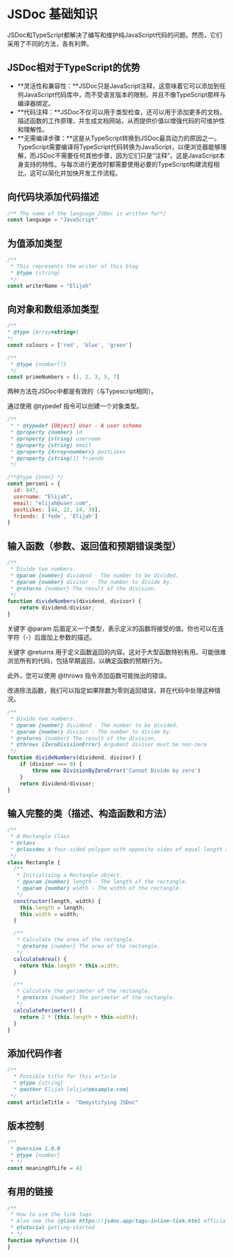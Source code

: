 # JSDoc 基础知识

JSDoc和TypeScript都解决了编写和维护纯JavaScript代码的问题。然而，它们采用了不同的方法，各有利弊。

## JSDoc相对于TypeScript的优势

- **灵活性和兼容性：**JSDoc只是JavaScript注释，这意味着它可以添加到任何JavaScript代码库中，而不受语言版本的限制，并且不像TypeScript那样与编译器绑定。
- **代码注释：**JSDoc不仅可以用于类型检查，还可以用于添加更多的文档，描述函数的工作原理，并生成文档网站，从而提供价值以增强代码的可维护性和理解性。
- **无需编译步骤：**这是从TypeScript转换到JSDoc最具动力的原因之一。TypeScript需要编译将TypeScript代码转换为JavaScript，以便浏览器能够理解，而JSDoc不需要任何其他步骤，因为它们只是“注释”，这是JavaScript本身支持的特性。与每次进行更改时都需要使用必要的TypeScript构建流程相比，这可以简化并加快开发工作流程。

## 向代码块添加代码描述

```js
/** The name of the language JSDoc is written for*/
const language = "JavaScript"
```

## 为值添加类型

```js
/** 
 * This represents the writer of this blog
 * @type {string}
 */
const writerName = "Elijah"
```

## 向对象和数组添加类型

```js
/** 
* @type {Array<string>}
*/
const colours = ['red', 'blue', 'green']

/**
 * @type {number[]}
 */
const primeNumbers = [1, 2, 3, 5, 7]
```

两种方法在JSDoc中都是有效的（与Typescript相同）。

通过使用 @typedef 指令可以创建一个对象类型。

```js
/**
 * * @typedef {Object} User - A user schema 
 * @property {number} id 
 * @property {string} username
 * @property {string} email
 * @property {Array<number>} postLikes
 * @property {string[]} friends
 */

/**@type {User} */
const person1 = {
  id: 847,
  username: "Elijah",
  email: "elijah@user.com",
  postLikes: [44, 22, 24, 39],
  friends: ['fede', 'Elijah']
}
```

## 输入函数（参数、返回值和预期错误类型）

```js
/**
 * Divide two numbers.
 * @param {number} dividend - The number to be divided.
 * @param {number} divisor - The number to divide by.
 * @returns {number} The result of the division.
 */
function divideNumbers(dividend, divisor) {
    return dividend/divisor;
}
```

关键字 @param 后面定义一个类型，表示定义的函数将接受的值。你也可以在连字符（-）后面加上参数的描述。

关键字 @returns 用于定义函数返回的内容。这对于大型函数特别有用。可能很难浏览所有的代码，包括早期返回，以确定函数的预期行为。

此外，您可以使用 @throws 指令添加函数可能抛出的错误。

改进除法函数，我们可以指定如果除数为零则返回错误，并在代码中处理这种情况。

```js
/**
 * Divide two numbers.
 * @param {number} dividend - The number to be divided.
 * @param {number} divisor - The number to divide by.
 * @returns {number} The result of the division.
 * @throws {ZeroDivisionError} Argument divisor must be non-zero
 */
function divideNumbers(dividend, divisor) {
    if (divisor === 0) {
        throw new DivisionByZeroError('Cannot Divide by zero')
    }
    return dividend/divisor;
}
```

## 输入完整的类（描述、构造函数和方法）

```js
/**
 * A Rectangle Class
 * @class
 * @classdec A four-sided polygon with opposite sides of equal length and four right angles
 */
class Rectangle {
  /**
   * Initializing a Rectangle object.
   * @param {number} length - The length of the rectangle.
   * @param {number} width - The width of the rectangle.
   */
  constructor(length, width) {
    this.length = length;
    this.width = width;
  }

  /**
   * Calculate the area of the rectangle.
   * @returns {number} The area of the rectangle.
   */
  calculateArea() {
    return this.length * this.width;
  }

  /**
   * Calculate the perimeter of the rectangle.
   * @returns {number} The perimeter of the rectangle.
   */
  calculatePerimeter() {
    return 2 * (this.length + this.width);
  }
}
```

## 添加代码作者

```js
/**
  * Possible title for this article
  * @type {string} 
  * @author Elijah [elijah@example.com]
 */
const articleTitle =  "Demystifying JSDoc"
```

## 版本控制

```js
/** 
 * @version 1.0.0
 * @type {number} 
 * */
const meaningOfLife = 42
```

## 有用的链接

```js
/** 
 * How to use the link tags
 * Also see the {@link https://jsdoc.app/tags-inline-link.html official docs} for more information
 * @tutorial getting-started
 * */
function myFunction (){
}
```

